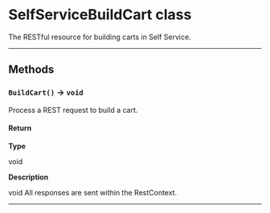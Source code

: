 # SelfServiceBuildCart class

The RESTful resource for building carts in Self Service.

---
## Methods
### `BuildCart()` → `void`

Process a REST request to build a cart.

#### Return

**Type**

void

**Description**

void All responses are sent within the RestContext.

---
